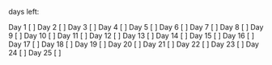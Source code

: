 days left:

Day 1 [ ]
Day 2 [ ]
Day 3 [ ]
Day 4 [ ]
Day 5 [ ]
Day 6 [ ]
Day 7 [ ]
Day 8 [ ]
Day 9 [ ]
Day 10 [ ]
Day 11 [ ]
Day 12 [ ]
Day 13 [ ]
Day 14 [ ]
Day 15 [ ]
Day 16 [ ]
Day 17 [ ]
Day 18 [ ]
Day 19 [ ]
Day 20 [ ]
Day 21 [ ]
Day 22 [ ]
Day 23 [ ]
Day 24 [ ]
Day 25 [ ]
